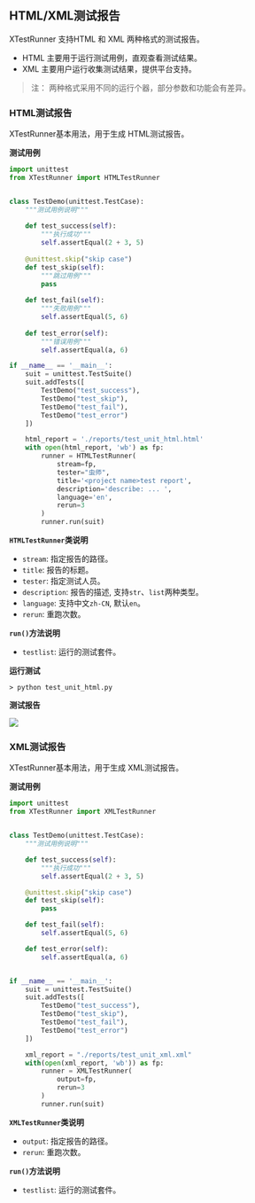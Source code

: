 ## HTML/XML测试报告

XTestRunner 支持HTML 和 XML 两种格式的测试报告。

* HTML 主要用于运行测试用例，直观查看测试结果。
* XML 主要用户运行收集测试结果，提供平台支持。

> 注： 两种格式采用不同的运行个器，部分参数和功能会有差异。

### HTML测试报告 

XTestRunner基本用法，用于生成 HTML测试报告。

__测试用例__

```python
import unittest
from XTestRunner import HTMLTestRunner


class TestDemo(unittest.TestCase):
    """测试用例说明"""
    
    def test_success(self):
        """执行成功"""
        self.assertEqual(2 + 3, 5)
    
    @unittest.skip("skip case")
    def test_skip(self):
        """跳过用例"""
        pass
    
    def test_fail(self):
        """失败用例"""
        self.assertEqual(5, 6)
    
    def test_error(self):
        """错误用例"""
        self.assertEqual(a, 6)

if __name__ == '__main__':
    suit = unittest.TestSuite()
    suit.addTests([
        TestDemo("test_success"),
        TestDemo("test_skip"),
        TestDemo("test_fail"),
        TestDemo("test_error")
    ])

    html_report = './reports/test_unit_html.html'
    with open(html_report, 'wb') as fp:
        runner = HTMLTestRunner(
            stream=fp,
            tester="虫师",
            title='<project name>test report',
            description='describe: ... ',
            language='en',
            rerun=3
        )
        runner.run(suit)

```

__`HTMLTestRunner`类说明__

* `stream`: 指定报告的路径。
* `title`: 报告的标题。
* `tester`: 指定测试人员。
* `description`: 报告的描述, 支持`str`、`list`两种类型。
* `language`: 支持中文`zh-CN`, 默认`en`。
* `rerun`: 重跑次数。

__`run()`方法说明__

* `testlist`: 运行的测试套件。

__运行测试__

```shell
> python test_unit_html.py
```

__测试报告__

![](../img/test_report.png)


### XML测试报告 

XTestRunner基本用法，用于生成 XML测试报告。

__测试用例__

```python
import unittest
from XTestRunner import XMLTestRunner


class TestDemo(unittest.TestCase):
    """测试用例说明"""

    def test_success(self):
        """执行成功"""
        self.assertEqual(2 + 3, 5)

    @unittest.skip("skip case")
    def test_skip(self):
        pass

    def test_fail(self):
        self.assertEqual(5, 6)

    def test_error(self):
        self.assertEqual(a, 6)


if __name__ == '__main__':
    suit = unittest.TestSuite()
    suit.addTests([
        TestDemo("test_success"),
        TestDemo("test_skip"),
        TestDemo("test_fail"),
        TestDemo("test_error")
    ])

    xml_report = "./reports/test_unit_xml.xml"
    with(open(xml_report, 'wb')) as fp:
        runner = XMLTestRunner(
            output=fp,
            rerun=3
        )
        runner.run(suit)
```

__`XMLTestRunner`类说明__

* `output`: 指定报告的路径。
* `rerun`: 重跑次数。

__`run()`方法说明__

* `testlist`: 运行的测试套件。

